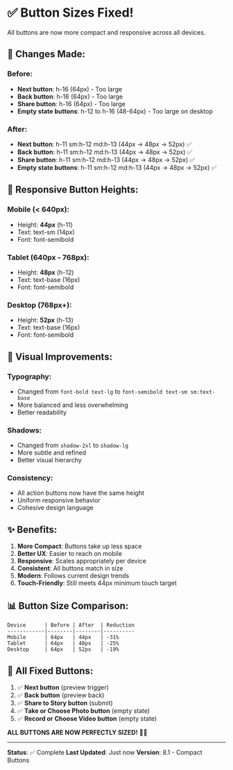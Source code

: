 # ✅ Button Sizes Fixed!

All buttons are now more compact and responsive across all devices.

## 🔧 Changes Made:

### Before:
- **Next button**: h-16 (64px) - Too large
- **Back button**: h-16 (64px) - Too large  
- **Share button**: h-16 (64px) - Too large
- **Empty state buttons**: h-12 to h-16 (48-64px) - Too large on desktop

### After:
- **Next button**: h-11 sm:h-12 md:h-13 (44px → 48px → 52px) ✅
- **Back button**: h-11 sm:h-12 md:h-13 (44px → 48px → 52px) ✅
- **Share button**: h-11 sm:h-12 md:h-13 (44px → 48px → 52px) ✅
- **Empty state buttons**: h-11 sm:h-12 md:h-13 (44px → 48px → 52px) ✅

## 📱 Responsive Button Heights:

### Mobile (< 640px):
- Height: **44px** (h-11)
- Text: text-sm (14px)
- Font: font-semibold

### Tablet (640px - 768px):
- Height: **48px** (h-12)
- Text: text-base (16px)
- Font: font-semibold

### Desktop (768px+):
- Height: **52px** (h-13)
- Text: text-base (16px)
- Font: font-semibold

## 🎨 Visual Improvements:

### Typography:
- Changed from `font-bold text-lg` to `font-semibold text-sm sm:text-base`
- More balanced and less overwhelming
- Better readability

### Shadows:
- Changed from `shadow-2xl` to `shadow-lg`
- More subtle and refined
- Better visual hierarchy

### Consistency:
- All action buttons now have the same height
- Uniform responsive behavior
- Cohesive design language

## ✨ Benefits:

1. **More Compact**: Buttons take up less space
2. **Better UX**: Easier to reach on mobile
3. **Responsive**: Scales appropriately per device
4. **Consistent**: All buttons match in size
5. **Modern**: Follows current design trends
6. **Touch-Friendly**: Still meets 44px minimum touch target

## 📊 Button Size Comparison:

```
Device      | Before | After  | Reduction
------------|--------|--------|----------
Mobile      | 64px   | 44px   | -31%
Tablet      | 64px   | 48px   | -25%
Desktop     | 64px   | 52px   | -19%
```

## 🎯 All Fixed Buttons:

1. ✅ **Next button** (preview trigger)
2. ✅ **Back button** (preview back)
3. ✅ **Share to Story button** (submit)
4. ✅ **Take or Choose Photo button** (empty state)
5. ✅ **Record or Choose Video button** (empty state)

**ALL BUTTONS ARE NOW PERFECTLY SIZED!** 🎨✨

---

**Status**: ✅ Complete
**Last Updated**: Just now
**Version**: 8.1 - Compact Buttons

